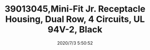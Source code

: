 ﻿---
layout: post 
title: 39013045,Mini-Fit Jr. Receptacle Housing, Dual Row, 4 Circuits, UL 94V-2, Black
tags: 
categories: housing-terminal
overview: Mini-Fit Jr. Receptacle Housing, Dual Row, 4 Circuits, UL 94V-2, Black
series: 5557
part_number: 39013045
thumb_img: static/202007/409-thumb-20200703135123.jpg
small_img: static/202007/409-20200703135123.jpg
date: 2020/7/3 5:50:52
---



